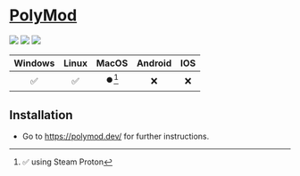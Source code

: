 ﻿# [PolyMod](https://polymod.dev)

![](https://img.shields.io/github/downloads/PolyModdingTeam/PolyMod/total)
![](https://img.shields.io/codefactor/grade/github/PolyModdingTeam/PolyMod)
![](https://img.shields.io/github/actions/workflow/status/PolyModdingTeam/PolyMod/cicd.yml)

|       Windows      |        Linux       |      MacOS      | Android | IOS |
|:------------------:|:------------------:|:---------------:|:-------:|:---:|
| :white_check_mark: | :white_check_mark: | :record_button:[^1] |   :x:   | :x: |

[^1]: ✅ using Steam Proton

## Installation
- Go to https://polymod.dev/ for further instructions.
